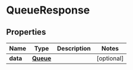

# QueueResponse

## Properties

Name | Type | Description | Notes
------------ | ------------- | ------------- | -------------
**data** | [**Queue**](Queue.md) |  |  [optional]



